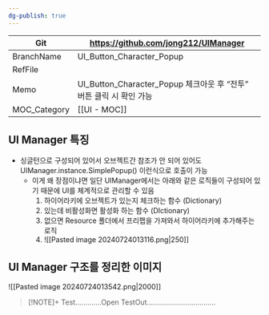 ```yaml
---
dg-publish: true
---
```


| Git          | https://github.com/jong212/UIManager                |
| ------------ | --------------------------------------------------- |
| BranchName   | UI_Button_Character_Popup                           |
| RefFile      |                                                     |
| Memo         | UI_Button_Character_Popup 체크아웃 후 “전투” 버튼 클릭 시 확인 가능 |
| MOC_Category | [[UI - MOC]]                                        |
## UI Manager 특징
* 싱글턴으로 구성되어 있어서 오브젝트간 참조가 안 되어 있어도 UIManager.instance.SimplePopup() 이런식으로 호출이 가능
	* 이게 왜 장점이냐면 일단 UIManager에서는 아래와 같은 로직들이 구성되어 있기 때문에 UI를 체계적으로 관리할 수 있음
	  1. 하이어라키에 오브젝트가 있는지 체크하는 함수 (Dictionary)
	  2. 있는데 비활성화면 활성화 하는 함수 (DIctionary)
	  3. 없으면 Resource 폴더에서 프리팹을 가져와서 하이어라키에 추가해주는 로직
	  4. ![[Pasted image 20240724013116.png|250]]

## UI Manager 구조를 정리한 이미지


![[Pasted image 20240724013542.png|2000]]

> [!NOTE]+ Test.............Open
> TestOut..................................